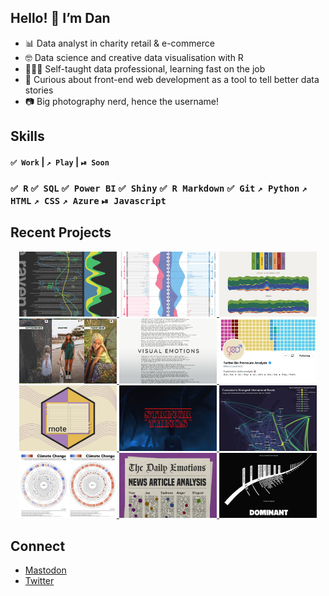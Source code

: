 ## Hello! 👋 I’m Dan

- 📊 Data analyst in charity retail & e-commerce
- 🤓 Data science and creative data visualisation with R
- 👩🏼‍🎓 Self-taught data professional, learning fast on the job
- 📱 Curious about front-end web development as a tool to tell better data stories
- 📷 Big photography nerd, hence the username!

## Skills

#### `✅ Work` | `↗️ Play` | `⏯ Soon`

### `✅ R` `✅ SQL` `✅ Power BI` `✅ Shiny` `✅ R Markdown` `✅ Git` `↗️ Python` `↗️ HTML` `↗️ CSS` `↗️ Azure` `⏯ Javascript`

## Recent Projects

<p align = "center">
  <!-- The Raven -->
  <a href="https://github.com/filmicaesthetic/Art-and-Music">
    <img src="https://github.com/filmicaesthetic/filmicaesthetic.github.io/blob/main/images/thumbs/TheRaven.jpg?raw=true" width = 31%>
  </a>
  <!-- Tale of Two Parties -->
  <a href="https://github.com/filmicaesthetic/a-tale-of-two-parties">
    <img src="https://github.com/filmicaesthetic/filmicaesthetic.github.io/blob/main/images/thumbs/two_parties.jpg?raw=true" width = 31%>
  </a>
  <!-- Jane Austen -->
  <a href="https://github.com/filmicaesthetic/JaneAustenStreamgraphs">
    <img src="https://github.com/filmicaesthetic/filmicaesthetic.github.io/blob/main/images/thumbs/JaneAusten.jpg?raw=true" width = 31%>
  </a>
  <!-- Aesthetics Tracker -->
  <a href="https://github.com/filmicaesthetic/aesthetics-tracker">
    <img src="https://github.com/filmicaesthetic/filmicaesthetic.github.io/blob/main/images/thumbs/aesthetics_tracker.jpg?raw=true" width = 31%>
  </a>
  <!-- Visual Emotions -->
  <a href="https://filmicaesthetic.shinyapps.io/Visual-Emotions/">
    <img src="https://github.com/filmicaesthetic/filmicaesthetic.github.io/blob/main/images/thumbs/visualemotions.gif?raw=true" width = 31%>
  </a>
  <!-- Twitter Pronouns -->
  <a href="https://filmicaesthetic.github.io/twitter-bio-pronouns/">
    <img src="https://github.com/filmicaesthetic/filmicaesthetic.github.io/blob/main/images/thumbs/twitter_pronouns.jpg?raw=true" width = 31%>
  </a>
  <!-- rnote -->
  <a href="https://github.com/filmicaesthetic/rnote">
    <img src="https://github.com/filmicaesthetic/filmicaesthetic.github.io/blob/main/images/thumbs/rnote.jpg?raw=true" width = 31%>
  </a>
  <!-- Stringr Things -->
  <a href="https://github.com/filmicaesthetic/stringr-things/">
    <img src="https://github.com/filmicaesthetic/filmicaesthetic.github.io/blob/main/images/thumbs/embed.jpg?raw=true" width = 31%>
  </a>
  <!-- Eurovision -->
  <a href="https://github.com/filmicaesthetic/Tidy-Tuesday-2022/">
    <img src="https://github.com/filmicaesthetic/filmicaesthetic.github.io/blob/main/images/thumbs/eurovision.jpg?raw=true" width = 31%>
  </a>
  <!-- Climate Change Mandala -->
  <a href="https://github.com/filmicaesthetic/climate-change-mandala">
    <img src="https://github.com/filmicaesthetic/filmicaesthetic.github.io/blob/main/images/thumbs/mandala.jpg?raw=true" width = 31%>
  </a>
  <!-- Daily Emotions -->
  <a href="https://github.com/filmicaesthetic/thedailyemotions">
    <img src="https://github.com/filmicaesthetic/filmicaesthetic.github.io/blob/main/images/thumbs/TheDailyEmotions.jpg?raw=true" width = 31%>
  </a>
  <!-- Black Ferns Rugby -->
  <a href="https://github.com/filmicaesthetic/Tidy-Tuesday-2022/">
    <img src="https://github.com/filmicaesthetic/filmicaesthetic.github.io/blob/main/images/thumbs/all_blacks.jpg?raw=true" width = 31%>
  </a>

## Connect

- <a rel="me" href="https://fosstodon.org/@filmicaesthetic">Mastodon</a>
- <a href="https://www.twitter.com/filmicaesthetic">Twitter</a>
